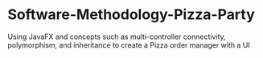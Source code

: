 # Software-Methodology-Pizza-Party
Using JavaFX and concepts such as multi-controller connectivity, polymorphism, and inheritance to create a Pizza order manager with a UI 
